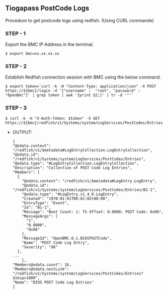 ## Tiogapass PostCode Logs
Procedure to get postcode logs using redfish.
(Using CURL commands)

### STEP - 1
Export the BMC IP Address in the terminal.
```
$ export bmc=xx.xx.xx.xx
```
### STEP - 2
Establish Redfish connection session with BMC using the below command.
```
$ export token=`curl -k -H "Content-Type: application/json" -X POST https://${bmc}/login -d '{"username" :  "root", "password" :  "0penBmc"}' | grep token | awk '{print $2;}' | tr -d '"'`
```
### STEP - 3
```
$ curl -k -H "X-Auth-Token: $token" -X GET https://${bmc}/redfish/v1/Systems/system/LogServices/PostCodes/Entries
```
   - OUTPUT:
      ```
      {
	  "@odata.context": "/redfish/v1/$metadata#LogEntryCollection.LogEntryCollection",
	  "@odata.id": "/redfish/v1/Systems/system/LogServices/PostCodes/Entries",
	  "@odata.type": "#LogEntryCollection.LogEntryCollection",
	  "Description": "Collection of POST Code Log Entries",
	  "Members": [
	    {
	      "@odata.context": "/redfish/v1/$metadata#LogEntry.LogEntry",
	      "@odata.id": "/redfish/v1/Systems/system/LogServices/PostCodes/Entries/B1-1",
	      "@odata.type": "#LogEntry.v1_4_0.LogEntry",
	      "Created": "1970-01-01T00:01:02+00:00",
	      "EntryType": "Event",
	      "Id": "B1-1",
	      "Message": "Boot Count: 1: TS Offset: 0.0000; POST Code: 0x06",
	      "MessageArgs": [
	        "1",
	        "0.0000",
	        "0x06"
	      ],
	      "MessageId": "OpenBMC.0.1.BIOSPOSTCode",
	      "Name": "POST Code Log Entry",
	      "Severity": "OK"
	    },
	  ...
     	  ],
	  "Members@odata.count": 16,
	  "Members@odata.nextLink": "/redfish/v1/Systems/system/LogServices/PostCodes/Entries?$skip=1000",
	  "Name": "BIOS POST Code Log Entries"
      }
      ```

